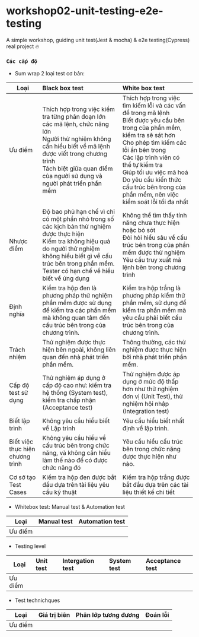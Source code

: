 # workshop02-unit-testing-e2e-testing
A simple workshop, guiding unit test(Jest &amp; mocha) &amp; e2e testing(Cypress) real project 🔥

### `Các cấp độ`

- Sum wrap 2 loại test cơ bản:

| Loại   | Black box test                                            | White box test                                            |
| -------| :---------------------------------------------------------| :---------------------------------------------------------|
|Ưu điểm | Thích hợp trong việc kiểm tra từng phân đoạn lớn các mã lệnh, chức năng lớn <br> Người thử nghiệm không cần hiểu biết về mã lệnh được viết trong chương trình <br> Tách biệt giữa quan điểm của người sử dụng và người phát triển phần mềm | Thích hợp trong việc tìm kiếm lỗi và các vấn đề trong mã lệnh <br> Biết được yêu cầu bên trong của phần mềm, kiểm tra sẽ sát hơn <br> Cho phép tìm kiếm các lỗi ẩn bên trong <br> Các lập trình viên có thể tự kiểm tra <br> Giúp tối ưu việc mã hoá <br> Do yêu cầu kiến thức cấu trúc bên trong của phần mềm, nên việc kiểm soát lỗi tối đa nhất |
|Nhược điểm | Độ bao phủ hạn chế vì chỉ có một phần nhỏ trong số các kịch bản thử nghiệm được thực hiện <br> Kiểm tra không hiệu quả do người thử nghiệm không hiểu biết gì về cấu trúc bên trong phần mềm. <br> Tester có hạn chế về hiểu biết về ứng dụng | Không thể tìm thấy tính năng chưa thực hiện hoặc bỏ sót <br> Đòi hỏi hiểu sâu về cấu trúc bên trong của phần mềm được thử nghiệm <br> Yêu cầu truy xuất mã lệnh bên trong chương trình |
|Định nghĩa | Kiểm tra hộp đen là phương pháp thử nghiệm phần mềm được sử dụng để kiểm tra các phần mềm mà không quan tâm đến cấu trúc bên trong của chương trình. | Kiểm tra hộp trắng là phương pháp kiểm thử phần mềm, sử dụng để kiểm tra phần mềm mà yêu cầu phải biết cấu trúc bên trong của chương trình. |
|Trách nhiệm | Thử nghiệm được thực hiện bên ngoài, không liên quan đến nhà phát triển phần mềm. | Thông thường, các thử nghiệm được thực hiện bởi nhà phát triển phần mềm.|
|Cấp độ test sử dụng | Thử nghiệm áp dụng ở cấp độ cao như: kiểm tra hệ thống (System test), kiểm tra chấp nhận (Acceptance test) | Thử nghiệm được áp dụng ở mức độ thấp hơn như thử nghiệm đơn vị (Unit Test), thử nghiệm hội nhập (Integration test)|
|Biết lập trình | Không yêu cầu hiểu biết về Lập trình | Yêu cầu hiểu biết nhất định về lập trình.|
|Biết việc thực hiện chương trình | Không yêu cầu hiểu về cấu trúc bên trong chức năng, và không cẩn hiểu làm thế nào để có được chức năng đó | Yêu cầu hiểu cấu trúc bên trong chức năng được thực hiện như nào. |
|Cơ sở tạo Test Cases | Kiểm tra hộp đen được bắt đầu dựa trên tài liệu yêu cầu kỹ thuật | Kiểm tra hộp trắng được bắt đầu dựa trên các tài liệu thiết kế chi tiết|


- Whitebox test: Manual test & Automation test

| Loại   | Manual test                                          | Automation test                                           |
| -------| :---------------------------------------------------------| :---------------------------------------------------------|
|Ưu điểm |                    |                        |


- Testing level

| Loại   | Unit test                       | Intergation test                  | System test                   | Acceptance test               |
| -------| :-------------------------------| :---------------------------------| :-----------------------------| :-----------------------------|
|Ưu điểm |                    |                        |   |   |

- Test technichques

| Loại   | Giá trị biên                    | Phân lớp tương đương              | Đoán lỗi                   | 
| -------| :-------------------------------| :---------------------------------| :--------------------------| 
|Ưu điểm |                    |                        |   |
